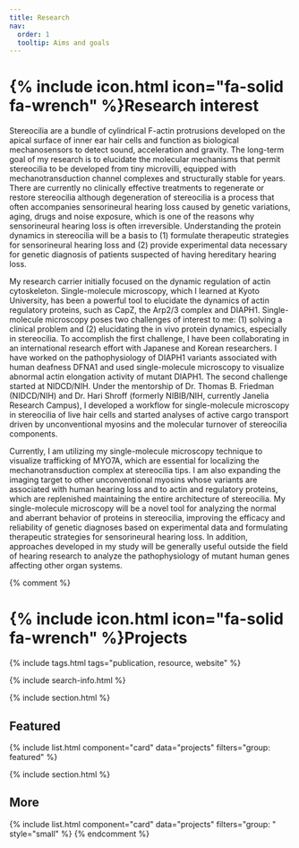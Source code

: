 ```yaml
---
title: Research
nav:
  order: 1
  tooltip: Aims and goals
---
```


# {% include icon.html icon="fa-solid fa-wrench" %}Research interest

Stereocilia are a bundle of cylindrical F-actin protrusions developed on the apical surface of inner ear hair cells and function as biological mechanosensors to detect sound, acceleration and gravity. The long-term goal of my research is to elucidate the molecular mechanisms that permit stereocilia to be developed from tiny microvilli, equipped with mechanotransduction channel complexes and structurally stable for years. There are currently no clinically effective treatments to regenerate or restore stereocilia although degeneration of stereocilia is a process that often accompanies sensorineural hearing loss caused by genetic variations, aging, drugs and noise exposure, which is one of the reasons why sensorineural hearing loss is often irreversible. Understanding the protein dynamics in stereocilia will be a basis to (1) formulate therapeutic strategies for sensorineural hearing loss and (2) provide experimental data necessary for genetic diagnosis of patients suspected of having hereditary hearing loss.

My research carrier initially focused on the dynamic regulation of actin cytoskeleton. Single-molecule microscopy, which I learned at Kyoto University, has been a powerful tool to elucidate the dynamics of actin regulatory proteins, such as CapZ, the Arp2/3 complex and DIAPH1. Single-molecule microscopy poses two challenges of interest to me: (1) solving a clinical problem and (2) elucidating the in vivo protein dynamics, especially in stereocilia. To accomplish the first challenge, I have been collaborating in an international research effort with Japanese and Korean researchers. I have worked on the pathophysiology of DIAPH1 variants associated with human deafness DFNA1 and used single-molecule microscopy to visualize abnormal actin elongation activity of mutant DIAPH1. The second challenge started at NIDCD/NIH. Under the mentorship of Dr. Thomas B. Friedman (NIDCD/NIH) and Dr. Hari Shroff (formerly NIBIB/NIH, currently Janelia Research Campus), I developed a workflow for single-molecule microscopy in stereocilia of live hair cells and started analyses of active cargo transport driven by unconventional myosins and the molecular turnover of stereocilia components.

Currently, I am utilizing my single-molecule microscopy technique to visualize trafficking of MYO7A, which are essential for localizing the mechanotransduction complex at stereocilia tips. I am also expanding the imaging target to other unconventional myosins whose variants are associated with human hearing loss and to actin and regulatory proteins, which are replenished maintaining the entire architecture of stereocilia. My single-molecule microscopy will be a novel tool for analyzing the normal and aberrant behavior of proteins in stereocilia, improving the efficacy and reliability of genetic diagnoses based on experimental data and formulating therapeutic strategies for sensorineural hearing loss. In addition, approaches developed in my study will be generally useful outside the field of hearing research to analyze the pathophysiology of mutant human genes affecting other organ systems.

{% comment %}
# {% include icon.html icon="fa-solid fa-wrench" %}Projects

{% include tags.html tags="publication, resource, website" %}

{% include search-info.html %}

{% include section.html %}

## Featured

{% include list.html component="card" data="projects" filters="group: featured" %}

{% include section.html %}

## More

{% include list.html component="card" data="projects" filters="group: " style="small" %}
{% endcomment %}
